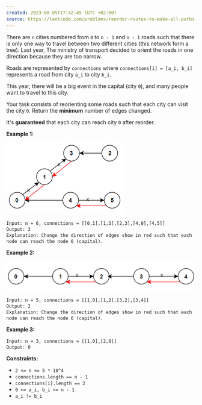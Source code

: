 ```yaml
---
created: 2023-08-05T17:42:45 (UTC +02:00)
source: https://leetcode.com/problems/reorder-routes-to-make-all-paths-lead-to-the-city-zero/?envType=study-plan-v2&envId=leetcode-75 
---
```

There are `n` cities numbered from `0` to `n - 1` and `n - 1` roads such that there is only one way to travel between two different cities (this network form a tree). Last year, The ministry of transport decided to orient the roads in one direction because they are too narrow.

Roads are represented by `connections` where `connections[i] = [a_i, b_i]` represents a road from city `a_i` to city `b_i`.

This year, there will be a big event in the capital (city `0`), and many people want to travel to this city.

Your task consists of reorienting some roads such that each city can visit the city `0`. Return the **minimum** number of edges changed.

It's **guaranteed** that each city can reach city `0` after reorder.

**Example 1:**

![img.png](img.png)

```
Input: n = 6, connections = [[0,1],[1,3],[2,3],[4,0],[4,5]]
Output: 3
Explanation: Change the direction of edges show in red such that each node can reach the node 0 (capital).

```

**Example 2:**

![img_1.png](img_1.png)

```
Input: n = 5, connections = [[1,0],[1,2],[3,2],[3,4]]
Output: 2
Explanation: Change the direction of edges show in red such that each node can reach the node 0 (capital).

```

**Example 3:**

```
Input: n = 3, connections = [[1,0],[2,0]]
Output: 0

```

**Constraints:**

-   `2 <= n <= 5 * 10^4`
-   `connections.length == n - 1`
-   `connections[i].length == 2`
-   `0 <= a_i, b_i <= n - 1`
-   `a_i != b_i`
